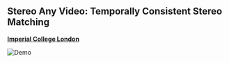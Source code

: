 ## Stereo Any Video: Temporally Consistent Stereo Matching

**[Imperial College London](https://www.imperial.ac.uk/)**

![Demo](./assets/stereoanyvideo.gif)
